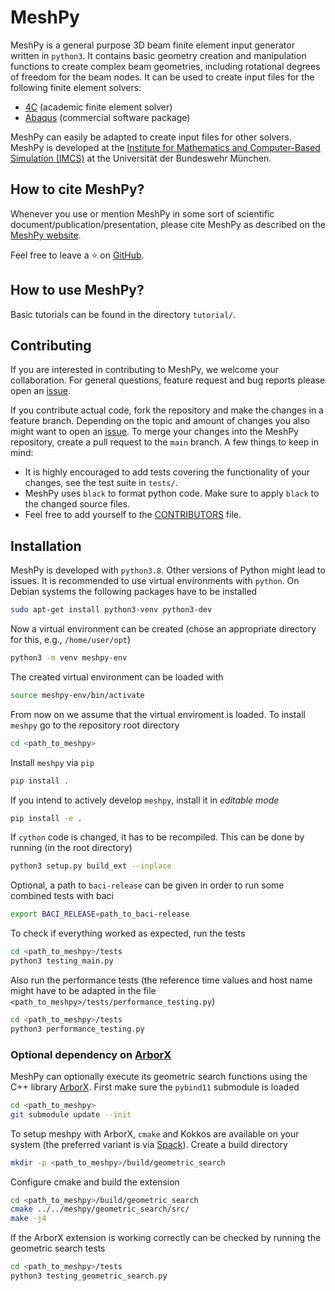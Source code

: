 # MeshPy

MeshPy is a general purpose 3D beam finite element input generator written in `python3`.
It contains basic geometry creation and manipulation functions to create complex beam geometries, including rotational degrees of freedom for the beam nodes.
It can be used to create input files for the following finite element solvers:
- [4C](https://www.4c-multiphysics.org/) (academic finite element solver)
- [Abaqus](https://en.wikipedia.org/wiki/Abaqus) (commercial software package)

MeshPy can easily be adapted to create input files for other solvers.
MeshPy is developed at the [Institute for Mathematics and Computer-Based Simulation (IMCS)](https://www.unibw.de/imcs-en) at the Universität der Bundeswehr München.

## How to cite MeshPy?

Whenever you use or mention MeshPy in some sort of scientific document/publication/presentation, please cite MeshPy as described on the [MeshPy website](https://imcs-compsim.github.io/meshpy).

Feel free to leave a :star: on [GitHub](https://github.com/imcs-compsim/meshpy).

## How to use MeshPy?

Basic tutorials can be found in the directory `tutorial/`.


## Contributing

If you are interested in contributing to MeshPy, we welcome your collaboration.
For general questions, feature request and bug reports please open an [issue](https://github.com/imcs-compsim/meshpy/issues).

If you contribute actual code, fork the repository and make the changes in a feature branch.
Depending on the topic and amount of changes you also might want to open an [issue](https://github.com/imcs-compsim/meshpy/issues).
To merge your changes into the MeshPy repository, create a pull request to the `main` branch.
A few things to keep in mind:
- It is highly encouraged to add tests covering the functionality of your changes, see the test suite in `tests/`.
- MeshPy uses `black` to format python code.
  Make sure to apply `black` to the changed source files.
- Feel free to add yourself to the [CONTRIBUTORS](CONTRIBUTORS) file.


## Installation

MeshPy is developed with `python3.8`.
Other versions of Python might lead to issues.
It is recommended to use virtual environments with `python`.
On Debian systems the following packages have to be installed
```bash
sudo apt-get install python3-venv python3-dev
```

Now a virtual environment can be created (chose an appropriate directory for this, e.g., `/home/user/opt`)

```bash
python3 -m venv meshpy-env
```

The created virtual environment can be loaded with
```bash
source meshpy-env/bin/activate
```

From now on we assume that the virtual enviroment is loaded.
To install `meshpy` go to the repository root directory
```bash
cd <path_to_meshpy>
```

Install `meshpy` via `pip`
```bash
pip install .
```

If you intend to actively develop `meshpy`, install it in *editable mode*

```bash
pip install -e .
```

If `cython` code is changed, it has to be recompiled. This can be done by running (in the root directory)
```bash
python3 setup.py build_ext --inplace
```

Optional, a path to `baci-release` can be given in order to run some combined
tests with baci
```bash
export BACI_RELEASE=path_to_baci-release
```

To check if everything worked as expected, run the tests
```bash
cd <path_to_meshpy>/tests
python3 testing_main.py
```

Also run the performance tests (the reference time values and host name might have to be adapted in the file `<path_to_meshpy>/tests/performance_testing.py`)
```bash
cd <path_to_meshpy>/tests
python3 performance_testing.py
```

### Optional dependency on [ArborX](https://github.com/arborx/ArborX)

MeshPy can optionally execute its geometric search functions using the C++ library [ArborX](https://github.com/arborx/ArborX).
First make sure the `pybind11` submodule is loaded
```bash
cd <path_to_meshpy>
git submodule update --init
```
To setup meshpy with ArborX, `cmake` and Kokkos are available on your system (the preferred variant is via [Spack](https://spack.io/)).
Create a build directory
```bash
mkdir -p <path_to_meshpy>/build/geometric_search
```
Configure cmake and build the extension
```bash
cd <path_to_meshpy>/build/geometric_search
cmake ../../meshpy/geometric_search/src/
make -j4
```
If the ArborX extension is working correctly can be checked by running the geometric search tests
```bash
cd <path_to_meshpy>/tests
python3 testing_geometric_search.py
```
